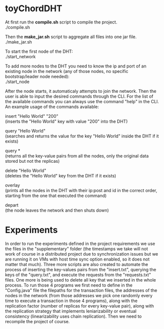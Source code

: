 # toyChordDHT

At first run the **compile.sh** script to compile the project.  
./compile.sh


Then the **make_jar.sh** script to aggregate all files into one jar file.  
./make_jar.sh


To start the first node of the DHT:  
./start_network <myPort>


To add more nodes to the DHT you need to know the ip and port of an existing node in the network (any of those nodes, no specific bootstrap/leader node needed):  
./start_node <myPort> <targetNodeIp> <targetNodePort>


After the node starts, it automaticaly attempts to join the network. Then the user is able to input the desired commands through the CLI. For the list of the available commands you can always use the command "help" in the CLI. An example usage of the commands available:

insert "Hello World" "200"  
(inserts the "Hello World" key with value "200" into the DHT)

query "Hello World"  
(searches and returns the value for the key "Hello World" inside the DHT if it exists)

query *  
(returns all the key-value pairs from all the nodes, only the original data stored but not the replicas)

delete "Hello World"  
(deletes the "Hello World" key from the DHT if it exists)

overlay  
(prints all the nodes in the DHT with their ip:post and id in the correct order, starting from the one that executed the command)

depart  
(the node leaves the network and then shuts down)

# Experiments

In order to run the experiments defined in the project requirements we use the files in the "supplementary" folder (the timestamps we take will not work of course in a distributed project due to synchronization issues but we are running it on VMs with host time sync option enabled, so it does not matter that much). Three more scripts are also created to automate the process of inserting the key-values pairs from the "insert.txt", querying the keys of the "query.txt", and execute the requests from the "requests.txt" files. One more is being used to delete all key that we inserted in the whole process. To run those 4 programs we first need to define in the "Config.java" file the filepaths for the transaction files, the addresses of the nodes in the network (from those addresses we pick one randomly every time to execute a transaction in those 4 programs), along with the replication factor (number of replicas for every key-value pair), along with the replication strategy that implements leniarizability or eventual consistency (linearizability uses chain replication). Then we need to recompile the project of course.
